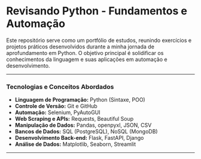 # Revisando Python - Fundamentos e Automação

Este repositório serve como um portfólio de estudos, reunindo exercícios e projetos práticos desenvolvidos durante a minha jornada de aprofundamento em Python. O objetivo principal é solidificar os conhecimentos da linguagem e suas aplicações em automação e desenvolvimento.

---

### Tecnologias e Conceitos Abordados

* **Linguagem de Programação:** Python (Sintaxe, POO)
* **Controle de Versão:** Git e GitHub
* **Automação:** Selenium, PyAutoGUI
* **Web Scraping e APIs:** Requests, Beautiful Soup
* **Manipulação de Dados:** Pandas, openpyxl, JSON, CSV
* **Bancos de Dados:** SQL (PostgreSQL), NoSQL (MongoDB)
* **Desenvolvimento Back-end:** Flask, FastAPI, Django
* **Análise de Dados:** Matplotlib, Seaborn, Streamlit

---
